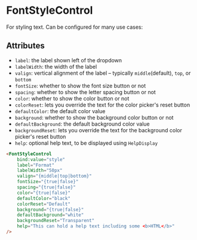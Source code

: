 # FontStyleControl

For styling text. Can be configured for many use cases:

## Attributes

-   `label`: the label shown left of the dropdown
-   `labelWidth`: the width of the label
-   `valign`: vertical alignment of the label – typically `middle`(default), `top`, or `bottom`
-   `fontSize`: whether to show the font size button or not
-   `spacing`: whether to show the letter spacing button or not
-   `color`: whether to show the color button or not
-   `colorReset`: lets you override the text for the color picker's reset button
-   `defaultColor`: the default color value
-   `background`: whether to show the background color button or not
-   `defaultBackground`: the default background color value
-   `backgroundReset`: lets you override the text for the background color picker's reset button
-   `help`: optional help text, to be displayed using `HelpDisplay`

```html
<FontStyleControl
    bind:value="style"
    label="Format"
    labelWidth="50px"
    valign="{middle|top|bottom}"
    fontSize="{true|false}"
    spacing="{true|false}"
    color="{true|false}"
    defaultColor="black"
    colorReset="Default"
    background="{true|false}"
    defaultBackground="white"
    backgroundReset="Transparent"
    help="This can hold a help text including some <b>HTML</b>"
/>
```
